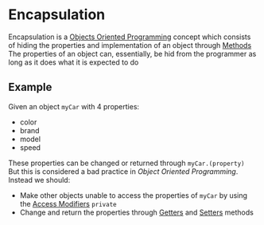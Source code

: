 # Encapsulation
Encapsulation is a [Objects Oriented Programming](./Univesp_Objects-Oriented-Programming.md) concept which consists of hiding the properties and implementation of an object through [Methods](./Univesp_Methods.md)
The properties of an object can, essentially, be hid from the programmer as long as it does what it is expected to do

## Example
Given an object `myCar` with 4 properties:
- color
- brand
- model
- speed

These properties can be changed or returned through `myCar.(property)`  
But this is considered a bad practice in *Object Oriented Programming*. Instead we should:  
- Make other objects unable to access the properties of `myCar` by using the [Access Modifiers](./Univesp_Access-Modifiers) `private`
- Change and return the properties through [Getters](./Univesp_Getters.md) and [Setters](./Univesp_Setters.md) methods